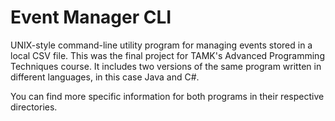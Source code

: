 
# Event Manager CLI

UNIX-style command-line utility program for managing events stored in a local CSV file. This was the final project for TAMK's Advanced Programming Techniques course. It includes two versions of the same program written in different languages, in this case Java and C#.

You can find more specific information for both programs in their respective directories.